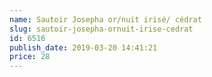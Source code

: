 ```yaml
---
name: Sautoir Josepha or/nuit irisé/ cédrat
slug: sautoir-josepha-ornuit-irise-cedrat
id: 6516
publish_date: 2019-03-20 14:41:21
price: 28
---
```

